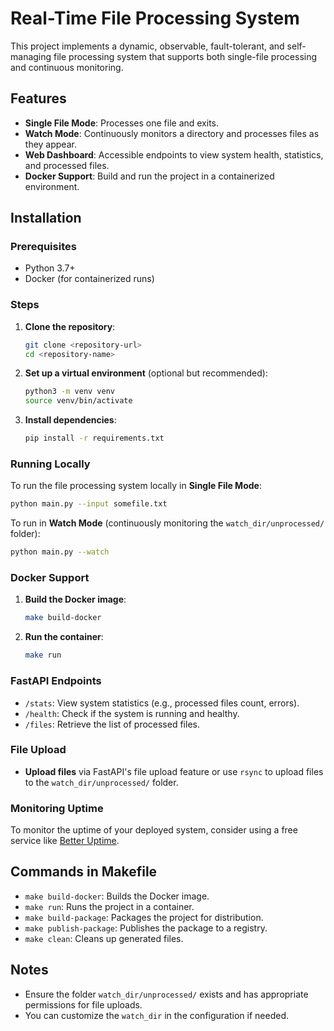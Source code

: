 
# Real-Time File Processing System

This project implements a dynamic, observable, fault-tolerant, and self-managing file processing system that supports both single-file processing and continuous monitoring.

## Features
- **Single File Mode**: Processes one file and exits.
- **Watch Mode**: Continuously monitors a directory and processes files as they appear.
- **Web Dashboard**: Accessible endpoints to view system health, statistics, and processed files.
- **Docker Support**: Build and run the project in a containerized environment.

## Installation

### Prerequisites

- Python 3.7+
- Docker (for containerized runs)

### Steps

1. **Clone the repository**:
    ```bash
    git clone <repository-url>
    cd <repository-name>
    ```

2. **Set up a virtual environment** (optional but recommended):
    ```bash
    python3 -m venv venv
    source venv/bin/activate
    ```

3. **Install dependencies**:
    ```bash
    pip install -r requirements.txt
    ```

### Running Locally

To run the file processing system locally in **Single File Mode**:

```bash
python main.py --input somefile.txt
````

To run in **Watch Mode** (continuously monitoring the `watch_dir/unprocessed/` folder):

```bash
python main.py --watch
```

### Docker Support

1. **Build the Docker image**:

   ```bash
   make build-docker
   ```

2. **Run the container**:

   ```bash
   make run
   ```

### FastAPI Endpoints

* `/stats`: View system statistics (e.g., processed files count, errors).
* `/health`: Check if the system is running and healthy.
* `/files`: Retrieve the list of processed files.

### File Upload

* **Upload files** via FastAPI's file upload feature or use `rsync` to upload files to the `watch_dir/unprocessed/` folder.

### Monitoring Uptime

To monitor the uptime of your deployed system, consider using a free service like [Better Uptime](https://betteruptime.com/).

## Commands in Makefile

* `make build-docker`: Builds the Docker image.
* `make run`: Runs the project in a container.
* `make build-package`: Packages the project for distribution.
* `make publish-package`: Publishes the package to a registry.
* `make clean`: Cleans up generated files.

## Notes

* Ensure the folder `watch_dir/unprocessed/` exists and has appropriate permissions for file uploads.
* You can customize the `watch_dir` in the configuration if needed.


